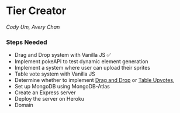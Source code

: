 # Tier Creator
*Cody Um, Avery Chan*

### Steps Needed
* Drag and Drop system with Vanilla JS :white_check_mark:
* Implement pokeAPI to test dynamic element generation
* Implement a system where user can upload their sprites
* Table vote system with Vanilla JS
* Determine whether to implement [Drag and Drop](https://www.w3schools.com/html/html5_draganddrop.asp) or [Table Upvotes](https://www.eventhubs.com/tiers/ssbu/),
* Set up MongoDB using MongoDB-Atlas
* Create an Express server
* Deploy the server on Heroku
* Domain
